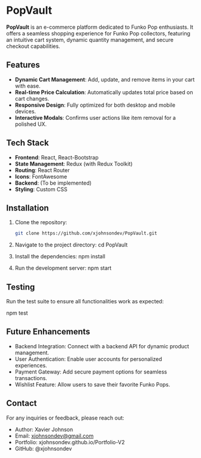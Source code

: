 # PopVault

**PopVault** is an e-commerce platform dedicated to Funko Pop enthusiasts. It offers a seamless shopping experience for Funko Pop collectors, featuring an intuitive cart system, dynamic quantity management, and secure checkout capabilities.

## Features

- **Dynamic Cart Management**: Add, update, and remove items in your cart with ease.
- **Real-time Price Calculation**: Automatically updates total price based on cart changes.
- **Responsive Design**: Fully optimized for both desktop and mobile devices.
- **Interactive Modals**: Confirms user actions like item removal for a polished UX.

## Tech Stack

- **Frontend**: React, React-Bootstrap
- **State Management**: Redux (with Redux Toolkit)
- **Routing**: React Router
- **Icons**: FontAwesome
- **Backend**: (To be implemented)
- **Styling**: Custom CSS

## Installation

1. Clone the repository:
   ```bash
   git clone https://github.com/xjohnsondev/PopVault.git

2.	Navigate to the project directory:
    cd PopVault

3. Install the dependencies:
    npm install

4. Run the development server:
    npm start

## Testing

Run the test suite to ensure all functionalities work as expected:

npm test

## Future Enhancements

- Backend Integration: Connect with a backend API for dynamic product management.
- User Authentication: Enable user accounts for personalized experiences.
- Payment Gateway: Add secure payment options for seamless transactions.
- Wishlist Feature: Allow users to save their favorite Funko Pops.

## Contact

For any inquiries or feedback, please reach out:

-   Author: Xavier Johnson
-   Email: xjohnsondev@gmail.com
-   Portfolio: xjohnsondev.github.io/Portfolio-V2
-   GitHub: @xjohnsondev